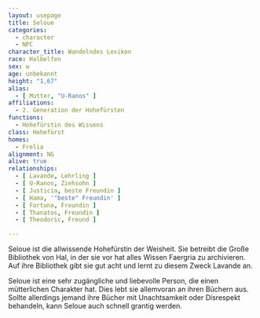 ```yaml
---
layout: usepage
title: Seloue
categories:
  - character
  - NPC
character_title: Wandelndes Lexikon
race: Halbelfen
sex: w
age: unbekannt
height: "1,67"
alias:
  - [ Mutter, "U-Ranos" ]
affiliations:
  - 2. Generation der Hohefürsten
functions:
  - Hohefürstin des Wissens
class: Hohefürst
homes:
  - Frelia
alignment: NG
alive: true
relationships:
  - [ Lavande, Lehrling ]
  - [ U-Ranos, Ziehsohn ]
  - [ Justicia, beste Freundin ]
  - [ Hama, '"beste" Freundin' ]
  - [ Fortuna, Freundin ]
  - [ Thanatos, Freundin ]
  - [ Theodoric, Freund ]

---
```


Seloue ist die allwissende Hohefürstin der Weisheit. Sie betreibt die Große Bibliothek von Hal, in der sie vor hat alles
Wissen Faergria zu archivieren. Auf ihre Bibliothek gibt sie gut acht und lernt zu diesem Zweck Lavande an.

Seloue ist eine sehr zugängliche und liebevolle Person, die einen mütterlichen Charakter hat. Dies lebt sie allemvoran
an ihren Büchern aus. Sollte allerdings jemand ihre Bücher mit Unachtsamkeit oder Disrespekt behandeln, kann Seloue auch
schnell grantig werden.